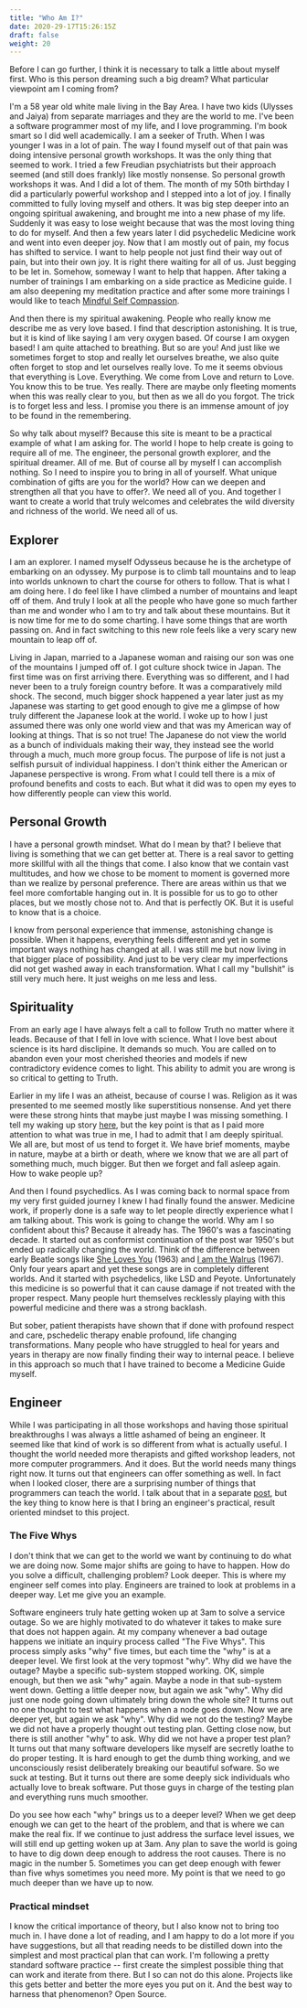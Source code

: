 ```yaml
---
title: "Who Am I?"
date: 2020-29-17T15:26:15Z
draft: false
weight: 20
---
```

Before I can go further, I think it is necessary to talk a little about myself first. Who is this person dreaming such a big dream? What particular viewpoint am I coming from?

I'm a 58 year old white male living in the Bay Area. I have two kids (Ulysses and Jaiya) from separate marriages and they are the world to me. I've been a software programmer most of my life, and I love programming. I'm book smart so I did well academically. I am a seeker of Truth. When I was younger I was in a lot of pain. The way I found myself out of that pain was doing intensive personal growth workshops. It was the only thing that seemed to work. I tried a few Freudian psychiatrists but their approach seemed (and still does frankly) like mostly nonsense. So personal growth workshops it was. And I did a lot of them. The month of my 50th birthday I did a particularly powerful workshop and I stepped into a lot of joy. I finally committed to fully loving myself and others. It was big step deeper into an ongoing spiritual awakening, and brought me into a new phase of my life. Suddenly it was easy to lose weight because that was the most loving thing to do for myself. And then a few years later I did psychedelic Medicine work and went into even deeper joy. Now that I am mostly out of pain, my focus has shifted to service. I want to help people not just find their way out of pain, but into their own joy. It is right there waiting for all of us. Just begging to be let in. Somehow, someway I want to help that happen. After taking a number of trainings I am embarking on a side practice as Medicine guide. I am also deepening my meditation practice and after some more trainings I would like to teach [Mindful Self Compassion](https://centerformsc.org/).

And then there is my spiritual awakening. People who really know me describe me as very love based. I find that description astonishing. It is true, but it is kind of like saying I am very oxygen based. Of course I am oxygen based! I am quite attached to breathing. But so are you! And just like we sometimes forget to stop and really let ourselves breathe, we also quite often forget to stop and let ourselves really love. To me it seems obvious that everything is Love. Everything. We come from Love and return to Love. You know this to be true. Yes really. There are maybe only fleeting moments when this was really clear to you, but then as we all do you forgot. The trick is to forget less and less. I promise you there is an immense amount of joy to be found in the remembering.

So why talk about myself? Because this site is meant to be a practical example of what I am asking for. The world I hope to help create is going to require all of me. The engineer, the personal growth explorer, and the spiritual dreamer. All of me. But of course all by myself I can accomplish nothing. So I need to inspire you to bring in all of yourself. What unique combination of gifts are you for the world? How can we deepen and strengthen all that you have to offer?. We need all of you. And together I want to create a world that truly welcomes and celebrates the wild diversity and richness of the world. We need all of us.

## Explorer

I am an explorer. I named myself Odysseus because he is the archetype of embarking on an odyssey. My purpose is to climb tall mountains and to leap into worlds unknown to chart the course for others to follow. That is what I am doing here. I do feel like I have climbed a number of mountains and leapt off of them. And truly I look at all the people who have gone so much farther than me and wonder who I am to try and talk about these mountains. But it is now time for me to do some charting. I have some things that are worth passing on. And in fact switching to this new role feels like a very scary new mountain to leap off of.

Living in Japan, married to a Japanese woman and raising our son was one of the mountains I jumped off of. I got culture shock twice in Japan. The first time was on first arriving there. Everything was so different, and I had never been to a truly foreign country before. It was a comparatively mild shock. The second, much bigger shock happened a year later just as my Japanese was starting to get good enough to give me a glimpse of how truly different the Japanese look at the world. I woke up to how I just assumed there was only one world view and that was my American way of looking at things. That is so not true! The Japanese do not view the world as a bunch of individuals making their way, they instead see the world through a much, much more group focus. The purpose of life is not just a selfish pursuit of individual happiness. I don't think either the American or Japanese perspective is wrong. From what I could tell there is a mix of profound benefits and costs to each. But what it did was to open my eyes to how differently people can view this world.


## Personal Growth

I have a personal growth mindset. What do I mean by that? I believe that living is something that we can get better at. There is a real savor to getting more skillful with all the things that come. I also know that we contain vast multitudes, and how we chose to be moment to moment is governed more than we realize by personal preference. There are areas within us that we feel more comfortable hanging out in. It is possible for us to go to other places, but we mostly chose not to. And that is perfectly OK. But it is useful to know that is a choice.

I know from personal experience that immense, astonishing change is possible. When it happens, everything feels different and yet in some important ways nothing has changed at all. I was still me but now living in that bigger place of possibility. And just to be very clear my imperfections did not get washed away in each transformation. What I call my "bullshit" is still very much here. It just weighs on me less and less.

## Spirituality

From an early age I have always felt a call to follow Truth no matter where it leads. Because of that I fell in love with science. What I love best about science is its hard disclipine. It demands so much. You are called on to abandon even your most cherished theories and models if new contradictory evidence comes to light.  This ability to admit you are wrong is so critical to getting to Truth.

Earlier in my life I was an atheist, because of course I was. Religion as it was presented to me seemed mostly like superstitious nonsense. And yet there were these strong hints that maybe just maybe I was missing something. I tell my waking up story [here](http://www.cosmosgame.org), but the key point is that as I paid more attention to what was true in me, I had to admit that I am deeply spiritual. We all are, but most of us tend to forget it. We have brief moments, maybe in nature, maybe at a birth or death, where we know that we are all part of something much, much bigger. But then we forget and fall asleep again. How to wake people up?

And then I found psychedlics. As I was coming back to normal space from my very first guided journey I knew I had finally found the answer. Medicine work, if properly done is a safe way to let people directly experience what I am talking about. This work is going to change the world. Why am I so confident about this? Because it already has. The 1960's was a fascinating decade. It started out as conformist continuation of the post war 1950's but ended up radically changing the world. Think of the difference between early Beatle songs like [She Loves You](https://en.wikipedia.org/wiki/She_Loves_You) (1963) and [I am the Walrus](https://en.wikipedia.org/wiki/I_Am_the_Walrus) (1967). Only four years apart and yet these songs are in completely different worlds. And it started with psychedelics, like LSD and Peyote.  Unfortunately this medicine is so powerful that it can cause damage if not treated with the proper respect. Many people hurt themselves recklessly playing with this powerful medicine and there was a strong backlash.

But sober, patient therapists have shown that if done with profound respect and care, pschedelic therapy enable profound, life changing transformations. Many people who have struggled to heal for years and years in therapy are now finally finding their way to internal peace. I believe in this approach so much that I have trained to become a Medicine Guide myself.

## Engineer

While I was participating in all those workshops and having those spiritual breakthroughs I was always a little ashamed of being an engineer. It seemed like that kind of work is so different from what is actually useful. I thought the world needed more therapists and gifted workshop leaders, not more computer programmers. And it does. But the world needs many things right now. It turns out that engineers can offer something as well. In fact when I looked closer, there are a surprising number of things that programmers can teach the world. I talk about that in a separate [post](/save-the-world/posts/programmers-path), but the key thing to know here is that I bring an engineer's practical, result oriented mindset to this project.

### The Five Whys

I don't think that we can get to the world we want by continuing to do what we are doing now. Some major shifts are going to have to happen. How do you solve a difficult, challenging problem? Look deeper. This is where my engineer self comes into play. Engineers are trained to look at problems in a deeper way. Let me give you an example.

Software engineers truly hate getting woken up at 3am to solve a service outage. So we are highly motivated to do whatever it takes to make sure that does not happen again. At my company whenever a bad outage happens we initiate an inquiry process called "The Five Whys". This process simply asks "why" five times, but each time the "why" is at a deeper level. We first look at the very topmost "why". Why did we have the outage? Maybe a specific sub-system stopped working. OK, simple enough, but then we ask "why" again. Maybe a node in that sub-system went down. Getting a little deeper now, but again we ask "why". Why did just one node going down ultimately bring down the whole site? It turns out no one thought to test what happens when a node goes down. Now we are deeper yet, but again we ask "why". Why did we not do the testing? Maybe we did not have a properly thought out testing plan. Getting close now, but there is still another "why" to ask. Why did we not have a proper test plan? It turns out that many software developers like myself are secretly loathe to do proper testing. It is hard enough to get the dumb thing working, and we unconsciously resist deliberately breaking our beautiful sofware. So we suck at testing. But it turns out there are some deeply sick individuals who actually love to break software. Put those guys in charge of the testing plan and everything runs much smoother.

Do you see how each "why" brings us to a deeper level? When we get deep enough we can get to the heart of the problem, and that is where we can make the real fix. If we continue to just address the surface level issues, we will still end up getting woken up at 3am. Any plan to save the world is going to have to dig down deep enough to address the root causes. There is no magic in the number 5. Sometimes you can get deep enough with fewer than five whys sometimes you need more. My point is that we need to go much deeper than we have up to now.

### Practical mindset

I know the critical importance of theory, but I also know not to bring too much in. I have done a lot of reading, and I am happy to do a lot more if you have suggestions, but all that reading needs to be distilled down into the simplest and most practical plan that can work. I'm following a pretty standard software practice -- first create the simplest possible thing that can work and iterate from there. But I so can not do this alone. Projects like this gets better and better the more eyes you put on it. And the best way to harness that phenomenon? Open Source.
